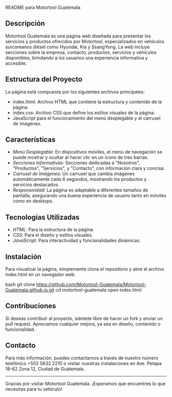 README para Motortool Guatemala

## Descripción

Motortool Guatemala es una página web diseñada para presentar los servicios y productos ofrecidos por Motortool, especializados en vehículos surcoreanos diésel como Hyundai, Kia y SsangYong. La web incluye secciones sobre la empresa, contacto, productos, servicios y vehículos disponibles, brindando a los usuarios una experiencia informativa y accesible.

## Estructura del Proyecto

La página está compuesta por los siguientes archivos principales:

- index.html: Archivo HTML que contiene la estructura y contenido de la página.
- index.css: Archivo CSS que define los estilos visuales de la página.
- JavaScript para el funcionamiento del menú desplegable y el carrusel de imágenes.

## Características

- *Menú Desplegable*: En dispositivos móviles, el menú de navegación se puede mostrar y ocultar al hacer clic en un icono de tres barras.
- *Secciones Informativas*: Secciones dedicadas a "Nosotros", "Productos", "Servicios", y "Contacto", con información clara y concisa.
- *Carrusel de Imágenes*: Un carrusel que cambia imágenes automáticamente cada 6 segundos, mostrando los productos y servicios destacados.
- *Responsividad*: La página es adaptable a diferentes tamaños de pantalla, asegurando una buena experiencia de usuario tanto en móviles como en desktops.

## Tecnologías Utilizadas

- *HTML*: Para la estructura de la página.
- *CSS*: Para el diseño y estilos visuales.
- *JavaScript*: Para interactividad y funcionalidades dinámicas.

## Instalación

Para visualizar la página, simplemente clona el repositorio y abre el archivo index.html en un navegador web.

bash
git clone <https://github.com/Motortool-Guatemala/Motortool-Guatemala.github.io.git>
cd motortool-guatemala
open index.html


## Contribuciones

Si deseas contribuir al proyecto, siéntete libre de hacer un fork y enviar un pull request. Apreciamos cualquier mejora, ya sea en diseño, contenido o funcionalidad.

## Contacto

Para más información, puedes contactarnos a través de nuestro número telefónico +502 5632 2210 o visitar nuestras instalaciones en Ave. Petapa 18-62 Zona 12, Ciudad de Guatemala.

---

Gracias por visitar Motortool Guatemala. ¡Esperamos que encuentres lo que necesitas para tu vehículo!

